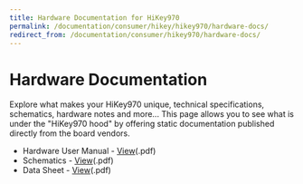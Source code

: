 ```yaml
---
title: Hardware Documentation for HiKey970
permalink: /documentation/consumer/hikey/hikey970/hardware-docs/
redirect_from: /documentation/consumer/hikey970/hardware-docs/
---
```


# Hardware Documentation

Explore what makes your HiKey970 unique, technical specifications, schematics, hardware notes and more... This page allows you to see what is under the "HiKey970 hood" by offering static documentation published directly from the board vendors.

- Hardware User Manual - [View](/documentation/consumer/hikey/hikey970/hardware-docs/files/hikey970-user-manual.pdf)(.pdf)
- Schematics - [View](/documentation/consumer/hikey/hikey970/hardware-docs/files/hikey970-schematics.pdf)(.pdf)
- Data Sheet - [View](/documentation/consumer/hikey/hikey970/hardware-docs/files/hikey970-hi3670-v100-data-sheet.pdf)(.pdf)
